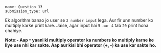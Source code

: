 ```ngMeta
name: Question 13
submission_type: url
```

Ek algorithm banao jo user se `2 number input` lega. Aur fir unn number ko multiply karke print kare. Jaise, agar input hai `5 aur 4` tab `20` print hona chahiye. 

**Note:- Aap  `*` yaani ki multiply operator ka numbers ko multiply karne ke liye use nhi kar sakte. Aap aur kisi bhi operator (+, -) ka use kar sakte ho.**